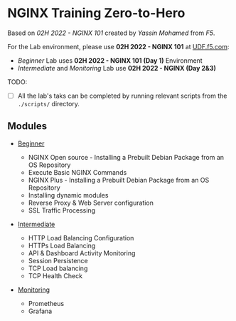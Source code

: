 # NGINX Training Zero-to-Hero

Based on *02H 2022 - NGINX 101* created by *Yassin Mohamed* from *F5*.

For the Lab environment, please use **02H 2022 - NGINX 101** at [UDF.f5.com](udf.f5.com):

- *Beginner* Lab uses **02H 2022 - NGINX 101 (Day 1)** Environment
- *Intermediate* and *Monitoring* Lab use **02H 2022 - NGINX (Day 2&3)**



TODO:

- [ ] All the lab's taks can be completed by running relevant scripts from the `./scripts/` directory.



## Modules

- [Beginner](./01_lab.md)
  - NGINX Open source - Installing a Prebuilt Debian Package from an OS Repository
  - Execute Basic NGINX Commands
  - NGINX Plus - Installing a Prebuilt Debian Package from an OS Repository
  - Installing dynamic modules
  - Reverse Proxy & Web Server configuration
  - SSL Traffic Processing

- [Intermediate](./02_lab.md)
  - HTTP Load Balancing Configuration
  - HTTPs Load Balancing
  - API & Dashboard Activity Monitoring
  - Session Persistence
  - TCP Load balancing
  - TCP Health Check

- [Monitoring](./03_lab.md)
  - Prometheus
  - Grafana


